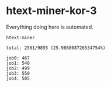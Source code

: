 # htext-miner-kor-3

Everything doing here is automated.

```
htext-miner

total: 2561/9855 (25.986808726534754%)

job0: 467
job1: 540
job2: 499
job3: 550
job4: 505
```